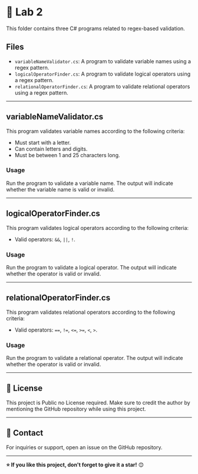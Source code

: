 # 📂 Lab 2

This folder contains three C# programs related to regex-based validation.

## Files

- `variableNameValidator.cs`: A program to validate variable names using a regex pattern.
- `logicalOperatorFinder.cs`: A program to validate logical operators using a regex pattern.
- `relationalOperatorFinder.cs`: A program to validate relational operators using a regex pattern.

---

## variableNameValidator.cs

This program validates variable names according to the following criteria:
- Must start with a letter.
- Can contain letters and digits.
- Must be between 1 and 25 characters long.

### Usage

Run the program to validate a variable name. The output will indicate whether the variable name is valid or invalid.

---

## logicalOperatorFinder.cs

This program validates logical operators according to the following criteria:
- Valid operators: `&&`, `||`, `!`.

### Usage

Run the program to validate a logical operator. The output will indicate whether the operator is valid or invalid.

---

## relationalOperatorFinder.cs

This program validates relational operators according to the following criteria:
- Valid operators: `==`, `!=`, `<=`, `>=`, `<`, `>`.

### Usage

Run the program to validate a relational operator. The output will indicate whether the operator is valid or invalid.

---

## 📄 License

This project is Public no License required. Make sure to credit the author by mentioning the GitHub repository while using this project.

---

## 📧 Contact

For inquiries or support, open an issue on the GitHub repository.

---

**⭐️ If you like this project, don't forget to give it a star!** 😊
